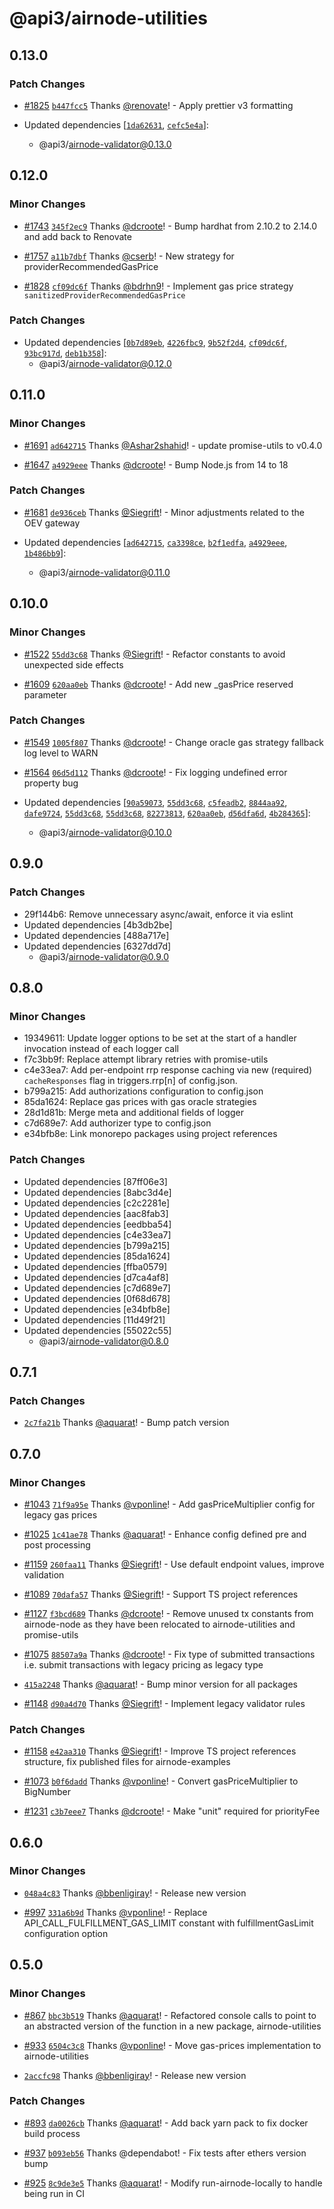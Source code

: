 # @api3/airnode-utilities

## 0.13.0

### Patch Changes

- [#1825](https://github.com/api3dao/airnode/pull/1825) [`b447fcc5`](https://github.com/api3dao/airnode/commit/b447fcc5d82f63c9393e2ef5651cedf66809a4a3) Thanks [@renovate](https://github.com/apps/renovate)! - Apply prettier v3 formatting

- Updated dependencies [[`1da62631`](https://github.com/api3dao/airnode/commit/1da62631905cf4b49266f248c8c385b5106d4c4d), [`cefc5e4a`](https://github.com/api3dao/airnode/commit/cefc5e4abcc0f10a9b0b84b9bf55af2f34ffe1bd)]:
  - @api3/airnode-validator@0.13.0

## 0.12.0

### Minor Changes

- [#1743](https://github.com/api3dao/airnode/pull/1743) [`345f2ec9`](https://github.com/api3dao/airnode/commit/345f2ec991008d8b86409aa365a0457adf350814) Thanks [@dcroote](https://github.com/dcroote)! - Bump hardhat from 2.10.2 to 2.14.0 and add back to Renovate

- [#1757](https://github.com/api3dao/airnode/pull/1757) [`a11b7dbf`](https://github.com/api3dao/airnode/commit/a11b7dbfc8a02b2f60176ad98b8e0099fd07f5c0) Thanks [@cserb](https://github.com/cserb)! - New strategy for providerRecommendedGasPrice

- [#1828](https://github.com/api3dao/airnode/pull/1828) [`cf09dc6f`](https://github.com/api3dao/airnode/commit/cf09dc6ffca9587e28a6dcb3c7b99a1816bcb68b) Thanks [@bdrhn9](https://github.com/bdrhn9)! - Implement gas price strategy `sanitizedProviderRecommendedGasPrice`

### Patch Changes

- Updated dependencies [[`0b7d89eb`](https://github.com/api3dao/airnode/commit/0b7d89eb582d63aa299216f3cc28d82cf7071981), [`4226fbc9`](https://github.com/api3dao/airnode/commit/4226fbc9a6bd9d03cb4ad6c83dcfbd5fbde95994), [`9b52f2d4`](https://github.com/api3dao/airnode/commit/9b52f2d492f08980346e93887ee3f0790be9e5be), [`cf09dc6f`](https://github.com/api3dao/airnode/commit/cf09dc6ffca9587e28a6dcb3c7b99a1816bcb68b), [`93bc917d`](https://github.com/api3dao/airnode/commit/93bc917d360e9c3993c6b6e44b806b1dfc67cb61), [`deb1b358`](https://github.com/api3dao/airnode/commit/deb1b3583810ab979768a43d3c0eaec057843da8)]:
  - @api3/airnode-validator@0.12.0

## 0.11.0

### Minor Changes

- [#1691](https://github.com/api3dao/airnode/pull/1691) [`ad642715`](https://github.com/api3dao/airnode/commit/ad642715afcfb9fe690239ce5f3e0482a4b289fb) Thanks [@Ashar2shahid](https://github.com/Ashar2shahid)! - update promise-utils to v0.4.0

- [#1647](https://github.com/api3dao/airnode/pull/1647) [`a4929eee`](https://github.com/api3dao/airnode/commit/a4929eeefb5d7e40a37b59cfa11d1320a9ea2b32) Thanks [@dcroote](https://github.com/dcroote)! - Bump Node.js from 14 to 18

### Patch Changes

- [#1681](https://github.com/api3dao/airnode/pull/1681) [`de936ceb`](https://github.com/api3dao/airnode/commit/de936cebcac36ce9355954641311615548fe3800) Thanks [@Siegrift](https://github.com/Siegrift)! - Minor adjustments related to the OEV gateway

- Updated dependencies [[`ad642715`](https://github.com/api3dao/airnode/commit/ad642715afcfb9fe690239ce5f3e0482a4b289fb), [`ca3398ce`](https://github.com/api3dao/airnode/commit/ca3398cedf6b0dc8cecd42b32c7f97856e700a21), [`b2f1edfa`](https://github.com/api3dao/airnode/commit/b2f1edfad867bb027f845b3dd2d601258ba7091d), [`a4929eee`](https://github.com/api3dao/airnode/commit/a4929eeefb5d7e40a37b59cfa11d1320a9ea2b32), [`1b486bb9`](https://github.com/api3dao/airnode/commit/1b486bb946d90c9a4d9ea1d5eb0d7aa5f99cac60)]:
  - @api3/airnode-validator@0.11.0

## 0.10.0

### Minor Changes

- [#1522](https://github.com/api3dao/airnode/pull/1522) [`55dd3c68`](https://github.com/api3dao/airnode/commit/55dd3c68bd075f998dae1148ee246298d536347e) Thanks [@Siegrift](https://github.com/Siegrift)! - Refactor constants to avoid unexpected side effects

- [#1609](https://github.com/api3dao/airnode/pull/1609) [`620aa0eb`](https://github.com/api3dao/airnode/commit/620aa0eb851a95311c963f760e5545a42eec633a) Thanks [@dcroote](https://github.com/dcroote)! - Add new \_gasPrice reserved parameter

### Patch Changes

- [#1549](https://github.com/api3dao/airnode/pull/1549) [`1005f807`](https://github.com/api3dao/airnode/commit/1005f807c98ed419b1355906d88ce12c0c457926) Thanks [@dcroote](https://github.com/dcroote)! - Change oracle gas strategy fallback log level to WARN

- [#1564](https://github.com/api3dao/airnode/pull/1564) [`06d5d112`](https://github.com/api3dao/airnode/commit/06d5d1126a1e82bff1d8cc7297560dc2eb0b4ca0) Thanks [@dcroote](https://github.com/dcroote)! - Fix logging undefined error property bug

- Updated dependencies [[`90a59073`](https://github.com/api3dao/airnode/commit/90a59073fdb96e496b54ff1225e80ed2cfd60bf4), [`55dd3c68`](https://github.com/api3dao/airnode/commit/55dd3c68bd075f998dae1148ee246298d536347e), [`c5feadb2`](https://github.com/api3dao/airnode/commit/c5feadb20f2ff03ac625fc1348728de6605392b8), [`8844aa92`](https://github.com/api3dao/airnode/commit/8844aa92a587c17dde56f9188ca7a72b38ccf000), [`dafe9724`](https://github.com/api3dao/airnode/commit/dafe972428ba11c8a365aa2d7dd6e95bf9c370d4), [`55dd3c68`](https://github.com/api3dao/airnode/commit/55dd3c68bd075f998dae1148ee246298d536347e), [`55dd3c68`](https://github.com/api3dao/airnode/commit/55dd3c68bd075f998dae1148ee246298d536347e), [`82273813`](https://github.com/api3dao/airnode/commit/82273813137f66e03b50f37b3a40f11f84691dd5), [`620aa0eb`](https://github.com/api3dao/airnode/commit/620aa0eb851a95311c963f760e5545a42eec633a), [`d56dfa6d`](https://github.com/api3dao/airnode/commit/d56dfa6d13ec3c58a8c40c5c1e47fc2ab9f66b9c), [`4b284365`](https://github.com/api3dao/airnode/commit/4b2843650f6858328c12f552574e3a76b44175f4)]:
  - @api3/airnode-validator@0.10.0

## 0.9.0

### Patch Changes

- 29f144b6: Remove unnecessary async/await, enforce it via eslint
- Updated dependencies [4b3db2be]
- Updated dependencies [488a717e]
- Updated dependencies [6327dd7d]
  - @api3/airnode-validator@0.9.0

## 0.8.0

### Minor Changes

- 19349611: Update logger options to be set at the start of a handler invocation instead of each logger call
- f7c3bb9f: Replace attempt library retries with promise-utils
- c4e33ea7: Add per-endpoint rrp response caching via new (required) `cacheResponses` flag in triggers.rrp[n] of config.json.
- b799a215: Add authorizations configuration to config.json
- 85da1624: Replace gas prices with gas oracle strategies
- 28d1d81b: Merge meta and additional fields of logger
- c7d689e7: Add authorizer type to config.json
- e34bfb8e: Link monorepo packages using project references

### Patch Changes

- Updated dependencies [87ff06e3]
- Updated dependencies [8abc3d4e]
- Updated dependencies [c2c2281e]
- Updated dependencies [aac8fab3]
- Updated dependencies [eedbba54]
- Updated dependencies [c4e33ea7]
- Updated dependencies [b799a215]
- Updated dependencies [85da1624]
- Updated dependencies [ffba0579]
- Updated dependencies [d7ca4af8]
- Updated dependencies [c7d689e7]
- Updated dependencies [0f68d678]
- Updated dependencies [e34bfb8e]
- Updated dependencies [11d49f21]
- Updated dependencies [55022c55]
  - @api3/airnode-validator@0.8.0

## 0.7.1

### Patch Changes

- [`2c7fa21b`](https://github.com/api3dao/airnode/commit/2c7fa21b68c3c36bc2b6d4c66b5f7afffc337555) Thanks [@aquarat](https://github.com/aquarat)! - Bump patch version

## 0.7.0

### Minor Changes

- [#1043](https://github.com/api3dao/airnode/pull/1043) [`71f9a95e`](https://github.com/api3dao/airnode/commit/71f9a95e1f93fb2575fd6393795263b96cad4f40) Thanks [@vponline](https://github.com/vponline)! - Add gasPriceMultiplier config for legacy gas prices

* [#1025](https://github.com/api3dao/airnode/pull/1025) [`1c41ae78`](https://github.com/api3dao/airnode/commit/1c41ae78a1db8976730f28f8231b62bd1b4e883c) Thanks [@aquarat](https://github.com/aquarat)! - Enhance config defined pre and post processing

- [#1159](https://github.com/api3dao/airnode/pull/1159) [`260faa11`](https://github.com/api3dao/airnode/commit/260faa1104ee5170c8a884ddde02702b83cb6a85) Thanks [@Siegrift](https://github.com/Siegrift)! - Use default endpoint values, improve validation

* [#1089](https://github.com/api3dao/airnode/pull/1089) [`70dafa57`](https://github.com/api3dao/airnode/commit/70dafa575bc33c90823c0de83ea51c7d50788c9e) Thanks [@Siegrift](https://github.com/Siegrift)! - Support TS project references

- [#1127](https://github.com/api3dao/airnode/pull/1127) [`f3bcd689`](https://github.com/api3dao/airnode/commit/f3bcd6890cbf4d2687b0df8b91afe446f212332b) Thanks [@dcroote](https://github.com/dcroote)! - Remove unused tx constants from airnode-node as they have been relocated to airnode-utilities and promise-utils

* [#1075](https://github.com/api3dao/airnode/pull/1075) [`88507a9a`](https://github.com/api3dao/airnode/commit/88507a9ad4682d66800cd866ee298fb64ea4bb7f) Thanks [@dcroote](https://github.com/dcroote)! - Fix type of submitted transactions i.e. submit transactions with legacy pricing as legacy type

- [`415a2248`](https://github.com/api3dao/airnode/commit/415a224816bf6edf4ee8a8d6cae60d6e3302c161) Thanks [@aquarat](https://github.com/aquarat)! - Bump minor version for all packages

* [#1148](https://github.com/api3dao/airnode/pull/1148) [`d90a4d70`](https://github.com/api3dao/airnode/commit/d90a4d70f90c9d6798cac71da2cd8cdf20190b67) Thanks [@Siegrift](https://github.com/Siegrift)! - Implement legacy validator rules

### Patch Changes

- [#1158](https://github.com/api3dao/airnode/pull/1158) [`e42aa310`](https://github.com/api3dao/airnode/commit/e42aa3101d35f7968443ed166f57ae653e754095) Thanks [@Siegrift](https://github.com/Siegrift)! - Improve TS project references structure, fix published files for airnode-examples

* [#1073](https://github.com/api3dao/airnode/pull/1073) [`b0f6dadd`](https://github.com/api3dao/airnode/commit/b0f6dadd8f2a991d363400abea3b79c202aff103) Thanks [@vponline](https://github.com/vponline)! - Convert gasPriceMultiplier to BigNumber

- [#1231](https://github.com/api3dao/airnode/pull/1231) [`c3b7eee7`](https://github.com/api3dao/airnode/commit/c3b7eee7c9cc7efbfb418e954109c9587df7fc3d) Thanks [@dcroote](https://github.com/dcroote)! - Make "unit" required for priorityFee

## 0.6.0

### Minor Changes

- [`048a4c83`](https://github.com/api3dao/airnode/commit/048a4c830151947c4869cde9b6d5a7f67a606c31) Thanks [@bbenligiray](https://github.com/bbenligiray)! - Release new version

* [#997](https://github.com/api3dao/airnode/pull/997) [`331a6b9d`](https://github.com/api3dao/airnode/commit/331a6b9dc6579fe922a423901983577e954dc9eb) Thanks [@vponline](https://github.com/vponline)! - Replace API_CALL_FULFILLMENT_GAS_LIMIT constant with fulfillmentGasLimit configuration option

## 0.5.0

### Minor Changes

- [#867](https://github.com/api3dao/airnode/pull/867) [`bbc3b519`](https://github.com/api3dao/airnode/commit/bbc3b5195938d570bef4a79ab82c360d9d650970) Thanks [@aquarat](https://github.com/aquarat)! - Refactored console calls to point to an abstracted version of the function in a new package, airnode-utilities

* [#933](https://github.com/api3dao/airnode/pull/933) [`6504c3c8`](https://github.com/api3dao/airnode/commit/6504c3c88fa39026f0392f0892ab6adc85115461) Thanks [@vponline](https://github.com/vponline)! - Move gas-prices implementation to airnode-utilities

- [`2accfc98`](https://github.com/api3dao/airnode/commit/2accfc98470f72f8463a4e80b01150ff4a0b2312) Thanks [@bbenligiray](https://github.com/bbenligiray)! - Release new version

### Patch Changes

- [#893](https://github.com/api3dao/airnode/pull/893) [`da0026cb`](https://github.com/api3dao/airnode/commit/da0026cbb1c714d9b2f9af622afb858b37316217) Thanks [@aquarat](https://github.com/aquarat)! - Add back yarn pack to fix docker build process

* [#937](https://github.com/api3dao/airnode/pull/937) [`b093eb56`](https://github.com/api3dao/airnode/commit/b093eb5666db11892c5d31bb08366c541ab1d41b) Thanks @dependabot! - Fix tests after ethers version bump

- [#925](https://github.com/api3dao/airnode/pull/925) [`8c9de3e5`](https://github.com/api3dao/airnode/commit/8c9de3e5d78fff4ee8e989ef640914bde16692b2) Thanks [@aquarat](https://github.com/aquarat)! - Modify run-airnode-locally to handle being run in CI
